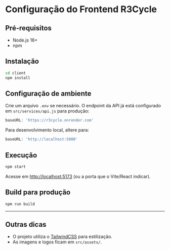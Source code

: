 # Configuração do Frontend R3Cycle

## Pré-requisitos

- Node.js 16+
- npm

## Instalação

```bash
cd client
npm install
```

## Configuração de ambiente

Crie um arquivo `.env` se necessário. O endpoint da API já está configurado em `src/services/api.js` para produção:

```js
baseURL: 'https://r3cycle.onrender.com'
```
Para desenvolvimento local, altere para:
```js
baseURL: 'http://localhost:5000'
```

## Execução

```bash
npm start
```
Acesse em [http://localhost:5173](http://localhost:5173) (ou a porta que o Vite/React indicar).

## Build para produção

```bash
npm run build
```

---

## Outras dicas

- O projeto utiliza o [TailwindCSS](https://tailwindcss.com/) para estilização.
- As imagens e logos ficam em `src/assets/`.

